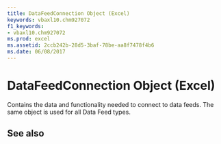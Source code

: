 ```yaml
---
title: DataFeedConnection Object (Excel)
keywords: vbaxl10.chm927072
f1_keywords:
- vbaxl10.chm927072
ms.prod: excel
ms.assetid: 2ccb242b-28d5-3baf-78be-aa8f7478f4b6
ms.date: 06/08/2017
---
```



# DataFeedConnection Object (Excel)

Contains the data and functionality needed to connect to data feeds. The same object is used for all Data Feed types.


## See also



